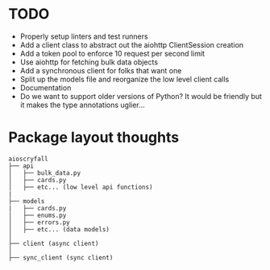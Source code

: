 # TODO

-   Properly setup linters and test runners
-   Add a client class to abstract out the aiohttp ClientSession creation
-   Add a token pool to enforce 10 request per second limit
-   Use aiohttp for fetching bulk data objects
-   Add a synchronous client for folks that want one
-   Split up the models file and reorganize the low level client calls
-   Documentation
-   Do we want to support older versions of Python? It would be friendly but it makes the type annotations uglier...

# Package layout thoughts

```
aioscryfall
├── api
│   ├── bulk_data.py
│   ├── cards.py
│   ├── etc... (low level api functions)
|
├── models
|   ├── cards.py
│   ├── enums.py
│   ├── errors.py
│   ├── etc... (data models)
│
├── client (async client)
│
├── sync_client (sync client)
```
